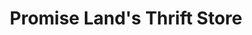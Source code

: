 ---
title: "Promise Land's Thrift Store"
url: /crawfordville/promise-lands-thrift-store/
shop: charity
---